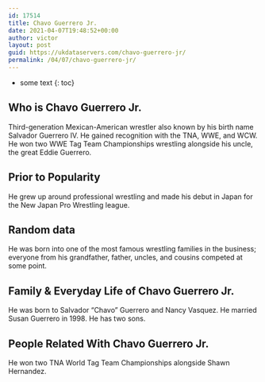 ```yaml
---
id: 17514
title: Chavo Guerrero Jr.
date: 2021-04-07T19:48:52+00:00
author: victor
layout: post
guid: https://ukdataservers.com/chavo-guerrero-jr/
permalink: /04/07/chavo-guerrero-jr/
---
```


* some text
{: toc}


## Who is Chavo Guerrero Jr.



Third-generation Mexican-American wrestler also known by his birth name Salvador Guerrero IV. He gained recognition with the TNA, WWE, and WCW. He won two WWE Tag Team Championships wrestling alongside his uncle, the great Eddie Guerrero.

                
                
                
## Prior to Popularity



He grew up around professional wrestling and made his debut in Japan for the New Japan Pro Wrestling league.

                
                
                
## Random data



He was born into one of the most famous wrestling families in the business; everyone from his grandfather, father, uncles, and cousins competed at some point.

                
                
                
## Family & Everyday Life of Chavo Guerrero Jr.



He was born to Salvador &#8220;Chavo&#8221; Guerrero and Nancy Vasquez. He married Susan Guerrero in 1998. He has two sons.

                
                
                
## People Related With Chavo Guerrero Jr.



He won two TNA World Tag Team Championships alongside Shawn Hernandez.

                
              
            
          
          
          